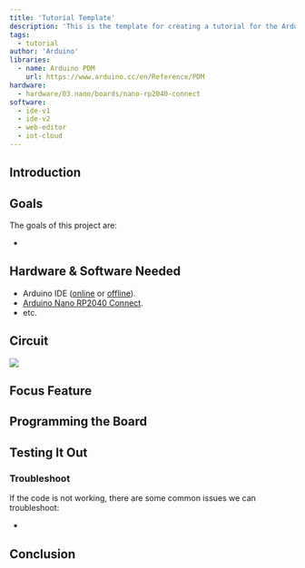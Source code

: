 ```yaml
---
title: 'Tutorial Template'
description: 'This is the template for creating a tutorial for the Arduino Documentation website.'
tags: 
  - tutorial
author: 'Arduino'
libraries: 
  - name: Arduino PDM
    url: https://www.arduino.cc/en/Reference/PDM
hardware:
  - hardware/03.nano/boards/nano-rp2040-connect
software:
  - ide-v1
  - ide-v2
  - web-editor
  - iot-cloud
---
```


<!--Update the frontmatter above with information that fits your tutorial. Remove the section that are not relevant or filled in. Note that you must at least fill in the title, description and author.-->

## Introduction 

<!-- Write a short introduction to the tutorial. This should be maximum three sentences long and summarize what the tutorial is about. -->

## Goals

<!-- List here the goals of this tutorial. What will the tutorial try to teach the user? Try to keep it short, approx. 3-5 bullets. -->

The goals of this project are:

- 

## Hardware & Software Needed

<!-- List the hardware and software needed. This could be the IDEs, libraries but also the hardware such as the board for example. Make sure to link to whatever you are listing. -->

- Arduino IDE ([online](https://create.arduino.cc/) or [offline](https://www.arduino.cc/en/main/software)).
- [Arduino Nano RP2040 Connect](https://store.arduino.cc/nano-rp2040-connect).
- etc.

## Circuit

<!-- Add the image of the circuit here. This section should not need any text following the image, only a well thought alternative image text. -->

![](assets/)

## Focus Feature

<!-- This is the only heading you should rename to what the feature is about. Talk about the first feature you want this tutorial to highlight. You can use step-by-step instructions, images or code snippets to show examples. You can use subheading h3 here as well. You can also add how many of the "Focus Feature" headings as needed, however as the tutorials only focus on minimal features - this amount should not be higher than three.-->

## Programming the Board

<!-- Example code for the reader to copy and paste into their own sketch. This section should explain the different sections in the code. -->

## Testing It Out

<!-- After uploading the code, we should now start using it. Go through the flow with the reader. -->

### Troubleshoot


<!-- Add a bullet list of the things that could be the potential issue for something not working. -->

If the code is not working, there are some common issues we can troubleshoot:

- 

## Conclusion

<!-- Add a conclusion to what this tutorial has gone through. Connect back to what you wrote in the "Goals" section. -->

